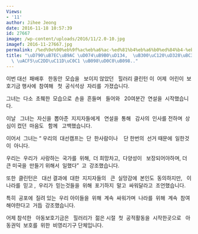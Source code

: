 ```yaml
---
Views:
- '11'
author: Jihee Jeong
date: 2016-11-18 10:57:39
id: 27667
image: /wp-content/uploads/2016/11/2.0-10.jpg
imagef: 2016-11-27667.jpg
permalink: /%ed%9e%90%eb%9f%ac%eb%a6%ac-%ed%81%b4%eb%a6%b0%ed%84%b4-%eb%8c%80%ec%84%a0%ed%8c%a8%eb%b0%b0%ed%9b%84-%ec%b2%ab-%ea%b3%b5%ec%8b%9d%ec%84%9d%ec%83%81-%eb%82%98%ed%83%80%eb%82%98/
title: "\uD790\uB7EC\uB9AC \uD074\uB9B0\uD134,  \uB300\uC120\uD328\uBC30\uD6C4 \uCCAB\
  \ \uACF5\uC2DD\uC11D\uC0C1 \uB098\uD0C0\uB098.."
---
```


이번 대선  패배후   한동안  모습을   보이지 않았던   힐러리 클린턴 이  어제  어린이  보호기금 행사에  참여해   첫  공식석상  자리를  가졌습니다.

그녀는  다소  초췌한  모습으로  손을  흔들며   들어와   20여분간  연설을  시작했습니다.

이날   그녀는  자신을  뽑아준  지지자들에게   연설을  통해   감사의  인사를 전하며  상심이 컸던  마음도   함께   고백했습니다.

이어서  그녀는 “ 우리의  대선캠프는  단  한사람이나    단 한번의  선거 때문에  일한것이  아니다.

우리는  우리가  사랑하는  국가를  위해,  더 희망차고,  다양성이   보장되어야하며, 더 큰 미국을  만들기 위해서  일했다”  고  강조했습니다.

또한  클린턴은   대선 결과에  대한  지지자들의   큰  실망감에  본인도  동의하지만,   이 나라를  믿고 ,  우리가  믿는것들을  위해  포기하지  말고  싸워달라고  조언했습니다.

특히  공포에  질려 있는  우리 아이들을  위해  계속  싸워가며  나라를  위해  계속  참여해야한다고  거듭  강조했습니다.

어제 참석한   아동보호기금은   힐러리가  젊은 시절  첫  공적활동을  시작한곳으로   아동권익  보호를  위한  비영리기구 단체입니다.

&nbsp;

&nbsp;